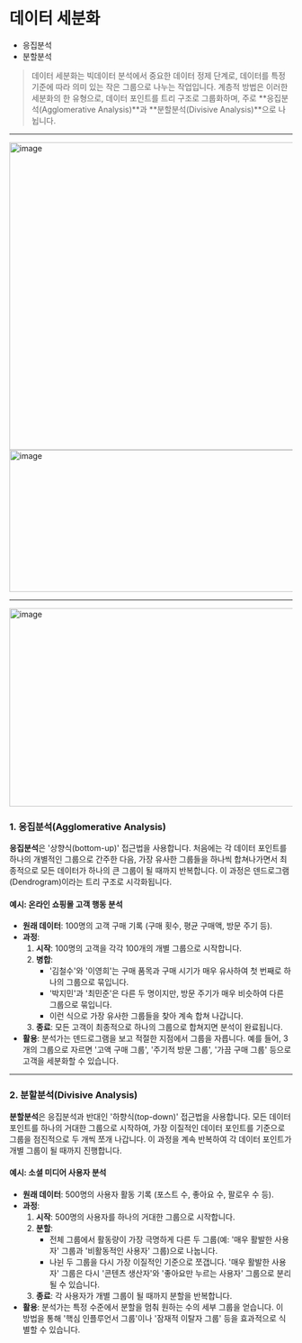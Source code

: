 # 데이터 세분화
- 응집분석
- 분할분석
> 데이터 세분화는 빅데이터 분석에서 중요한 데이터 정제 단계로, 데이터를 특정 기준에 따라 의미 있는 작은 그룹으로 나누는 작업입니다. 
> 계층적 방법은 이러한 세분화의 한 유형으로, 데이터 포인트를 트리 구조로 그룹화하며, 주로 **응집분석(Agglomerative Analysis)**과 **분할분석(Divisive Analysis)**으로 나뉩니다.

---

<img width="1744" height="546" alt="image" src="https://github.com/user-attachments/assets/d1e74c6a-ddaa-4aec-9457-edab7b90587b" />


<img width="516" height="252" alt="image" src="https://github.com/user-attachments/assets/a5b75cd6-3885-49ee-9a03-4ee8312d6aaa" />

--- 


<img width="788" height="352" alt="image" src="https://github.com/user-attachments/assets/be9f1064-95be-4f2b-a478-d100136c084f" />


### 1. 응집분석(Agglomerative Analysis)

**응집분석**은 '상향식(bottom-up)' 접근법을 사용합니다. 처음에는 각 데이터 포인트를 하나의 개별적인 그룹으로 간주한 다음, 가장 유사한 그룹들을 하나씩 합쳐나가면서 최종적으로 모든 데이터가 하나의 큰 그룹이 될 때까지 반복합니다. 이 과정은 덴드로그램(Dendrogram)이라는 트리 구조로 시각화됩니다.

#### 예시: 온라인 쇼핑몰 고객 행동 분석
* **원래 데이터**: 100명의 고객 구매 기록 (구매 횟수, 평균 구매액, 방문 주기 등).
* **과정**:
    1.  **시작**: 100명의 고객을 각각 100개의 개별 그룹으로 시작합니다.
    2.  **병합**:
        * '김철수'와 '이영희'는 구매 품목과 구매 시기가 매우 유사하여 첫 번째로 하나의 그룹으로 묶입니다.
        * '박지민'과 '최민준'은 다른 두 명이지만, 방문 주기가 매우 비슷하여 다른 그룹으로 묶입니다.
        * 이런 식으로 가장 유사한 그룹들을 찾아 계속 합쳐 나갑니다.
    3.  **종료**: 모든 고객이 최종적으로 하나의 그룹으로 합쳐지면 분석이 완료됩니다.
* **활용**: 분석가는 덴드로그램을 보고 적절한 지점에서 그룹을 자릅니다. 예를 들어, 3개의 그룹으로 자르면 '고액 구매 그룹', '주기적 방문 그룹', '가끔 구매 그룹' 등으로 고객을 세분화할 수 있습니다.

---

### 2. 분할분석(Divisive Analysis)

**분할분석**은 응집분석과 반대인 '하향식(top-down)' 접근법을 사용합니다. 모든 데이터 포인트를 하나의 거대한 그룹으로 시작하여, 가장 이질적인 데이터 포인트를 기준으로 그룹을 점진적으로 두 개씩 쪼개 나갑니다. 이 과정을 계속 반복하여 각 데이터 포인트가 개별 그룹이 될 때까지 진행합니다.

#### 예시: 소셜 미디어 사용자 분석
* **원래 데이터**: 500명의 사용자 활동 기록 (포스트 수, 좋아요 수, 팔로우 수 등).
* **과정**:
    1.  **시작**: 500명의 사용자를 하나의 거대한 그룹으로 시작합니다.
    2.  **분할**:
        * 전체 그룹에서 활동량이 가장 극명하게 다른 두 그룹(예: '매우 활발한 사용자' 그룹과 '비활동적인 사용자' 그룹)으로 나눕니다.
        * 나뉜 두 그룹을 다시 가장 이질적인 기준으로 쪼갭니다. '매우 활발한 사용자' 그룹은 다시 '콘텐츠 생산자'와 '좋아요만 누르는 사용자' 그룹으로 분리될 수 있습니다.
    3.  **종료**: 각 사용자가 개별 그룹이 될 때까지 분할을 반복합니다.
* **활용**: 분석가는 특정 수준에서 분할을 멈춰 원하는 수의 세부 그룹을 얻습니다. 이 방법을 통해 '핵심 인플루언서 그룹'이나 '잠재적 이탈자 그룹' 등을 효과적으로 식별할 수 있습니다.
